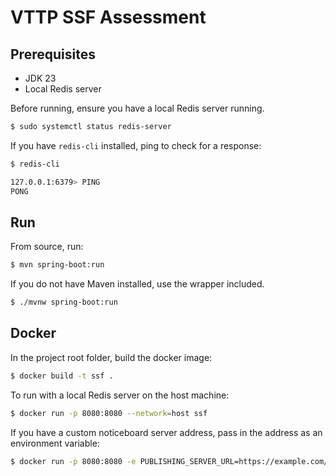 # VTTP SSF Assessment

## Prerequisites

- JDK 23
- Local Redis server

Before running, ensure you have a local Redis server running.

```bash
$ sudo systemctl status redis-server
```

If you have `redis-cli` installed, ping to check for a response:

```bash
$ redis-cli

127.0.0.1:6379> PING
PONG
```

## Run

From source, run:

```bash
$ mvn spring-boot:run
```

If you do not have Maven installed, use the wrapper included.

```bash
$ ./mvnw spring-boot:run
```

## Docker

In the project root folder, build the docker image:

```bash
$ docker build -t ssf .
```

To run with a local Redis server on the host machine:

```bash
$ docker run -p 8080:8080 --network=host ssf
```

If you have a custom noticeboard server address, pass in the address as an environment variable:

```bash
$ docker run -p 8080:8080 -e PUBLISHING_SERVER_URL=https://example.com/ --network=host ssf
```